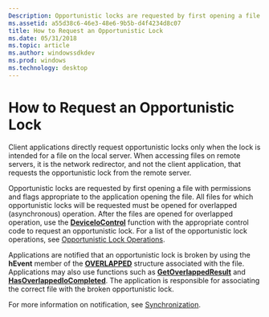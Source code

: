 ```yaml
---
Description: Opportunistic locks are requested by first opening a file with permissions and flags appropriate to the application opening the file. All files for which opportunistic locks will be requested must be opened for overlapped (asynchronous) operation.
ms.assetid: a55d38c6-46e3-48e6-9b5b-d4f4234d8c07
title: How to Request an Opportunistic Lock
ms.date: 05/31/2018
ms.topic: article
ms.author: windowssdkdev
ms.prod: windows
ms.technology: desktop
---
```


# How to Request an Opportunistic Lock

Client applications directly request opportunistic locks only when the lock is intended for a file on the local server. When accessing files on remote servers, it is the network redirector, and not the client application, that requests the opportunistic lock from the remote server.

Opportunistic locks are requested by first opening a file with permissions and flags appropriate to the application opening the file. All files for which opportunistic locks will be requested must be opened for overlapped (asynchronous) operation. After the files are opened for overlapped operation, use the [**DeviceIoControl**](https://msdn.microsoft.com/library/windows/desktop/aa363216) function with the appropriate control code to request an opportunistic lock. For a list of the opportunistic lock operations, see [Opportunistic Lock Operations](opportunistic-lock-operations.md).

Applications are notified that an opportunistic lock is broken by using the **hEvent** member of the [**OVERLAPPED**](https://msdn.microsoft.com/library/windows/desktop/ms684342) structure associated with the file. Applications may also use functions such as [**GetOverlappedResult**](https://msdn.microsoft.com/library/windows/desktop/ms683209) and [**HasOverlappedIoCompleted**](https://msdn.microsoft.com/library/windows/desktop/ms683244). The application is responsible for associating the correct file with the broken opportunistic lock.

For more information on notification, see [Synchronization](https://msdn.microsoft.com/library/windows/desktop/ms686353).

 

 



